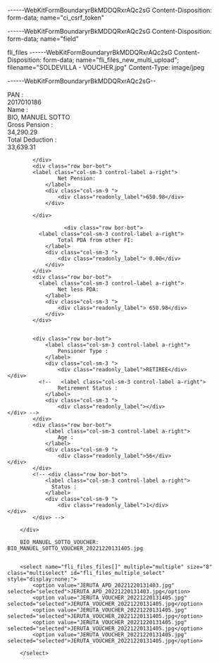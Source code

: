 
------WebKitFormBoundaryrBkMDDQRxrAQc2sG
Content-Disposition: form-data; name="ci_csrf_token"


------WebKitFormBoundaryrBkMDDQRxrAQc2sG
Content-Disposition: form-data; name="field"

fli_files
------WebKitFormBoundaryrBkMDDQRxrAQc2sG
Content-Disposition: form-data; name="fli_files_new_multi_upload"; filename="SOLDEVILLA - VOUCHER.jpg"
Content-Type: image/jpeg


------WebKitFormBoundaryrBkMDDQRxrAQc2sG--

<div class="form-container table-container">
            <div class="row bor-bot">
                <label class="col-sm-3 control-label a-right">
                    PAN :
                </label>
                <div class="col-sm-9 ">
                    <div class="readonly_label"> 2017010186</div>                            </div>
            </div>
            <div class="row bor-bot">
                <label class="col-sm-3 control-label a-right">
                    Name :
                </label>
                <div class="col-sm-9 ">
                    <div class="readonly_label"> BIO, MANUEL SOTTO </div>                            </div>
            </div>
                        <div class="row bor-bot">
                <label class="col-sm-3 control-label a-right">
                    Gross Pension :
                </label>
                <div class="col-sm-9 ">
                    <div class="readonly_label">34,290.29</div>
                </div>
            </div>
            <div class="row bor-bot">
            <label class="col-sm-3 control-label a-right">
                    Total Deduction :
                </label>
                <div class="col-sm-3 ">
                    <div class="readonly_label">33,639.31</div>
                </div>

            </div>
            <div class="row bor-bot">
            <label class="col-sm-3 control-label a-right">
                    Net Pension:
                </label>
                <div class="col-sm-9 ">
                    <div class="readonly_label">650.98</div>
                </div>

            </div>

                      <div class="row bor-bot">
              <label class="col-sm-3 control-label a-right">
                    Total PDA from other FI:
                </label>
                <div class="col-sm-3 ">
                    <div class="readonly_label"> 0.00</div>
                </div>
            </div>
            <div class="row bor-bot">
              <label class="col-sm-3 control-label a-right">
                    Net less PDA:
                </label>
                <div class="col-sm-3 ">
                    <div class="readonly_label"> 650.98</div>
                </div>
            </div>


            <div class="row bor-bot">
                <label class="col-sm-3 control-label a-right">
                    Pensioner Type :
                </label>
                <div class="col-sm-3 ">
                    <div class="readonly_label">RETIREE</div>                            </div>
              <!--   <label class="col-sm-3 control-label a-right">
                    Retirement Status :
                </label>
                <div class="col-sm-3 ">
                    <div class="readonly_label"></div>                            </div> -->
            </div>
            <div class="row bor-bot">
                <label class="col-sm-3 control-label a-right">
                    Age :
                </label>
                <div class="col-sm-9 ">
                    <div class="readonly_label">56</div>                            </div>
            </div>
            <!-- <div class="row bor-bot">
                <label class="col-sm-3 control-label a-right">
                  Status :
                </label>
                <div class="col-sm-9 ">
                    <div class="readonly_label">1</div>                            </div>
            </div> -->

        </div>

		BIO_MANUEL_SOTTO_VOUCHER: BIO_MANUEL_SOTTO_VOUCHER_20221220131405.jpg


		<select name="fli_files_files[]" multiple="multiple" size="8" class="multiselect" id="fli_files_multiple_select" style="display:none;">
			<option value="JERUTA_APD_20221220131403.jpg" selected="selected">JERUTA_APD_20221220131403.jpg</option>
			<option value="JERUTA_VOUCHER_20221220131405.jpg" selected="selected">JERUTA_VOUCHER_20221220131405.jpg</option>
			<option value="JERUTA_VOUCHER_20221220131405.jpg" selected="selected">JERUTA_VOUCHER_20221220131405.jpg</option>
			<option value="JERUTA_VOUCHER_20221220131405.jpg" selected="selected">JERUTA_VOUCHER_20221220131405.jpg</option>
			<option value="JERUTA_VOUCHER_20221220131405.jpg" selected="selected">JERUTA_VOUCHER_20221220131405.jpg</option>

		</select>
